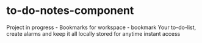 # to-do-notes-component

Project in progress - Bookmarks for workspace - bookmark Your to-do-list, create alarms and keep it all locally stored for anytime instant access

